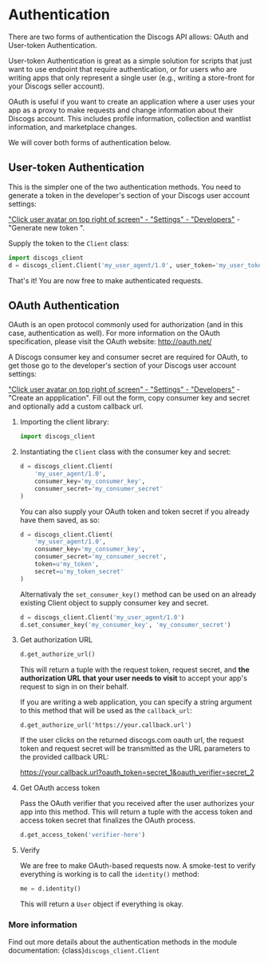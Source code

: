 # Authentication

There are two forms of authentication the Discogs API allows: OAuth and
User-token Authentication.

User-token Authentication is great as a simple solution for scripts that just
want to use endpoint that require authentication, or for users who are writing
apps that only represent a single user (e.g., writing a store-front for your
Discogs seller account).

OAuth is useful if you want to create an application where a user uses your app
as a proxy to make requests and change information about their Discogs account.
This includes profile information, collection and wantlist information, and
marketplace changes.

We will cover both forms of authentication below.

## User-token Authentication

This is the simpler one of the two authentication methods. You need to generate
a token in the developer's section of your Discogs user account settings:

["Click user avatar on top right of screen" - "Settings" - "Developers"](
https://www.discogs.com/settings/developers) - "Generate new token ".

Supply the token to the `Client` class:

```python
import discogs_client
d = discogs_client.Client('my_user_agent/1.0', user_token='my_user_token')
```

That's it! You are now free to make authenticated requests.


## OAuth Authentication

OAuth is an open protocol commonly used for authorization (and in this case,
authentication as well). For more information on the OAuth specification, please
visit the OAuth website: http://oauth.net/

A Discogs consumer key and consumer secret are required for OAuth, to get those
go to the developer's section of your Discogs user account settings:

["Click user avatar on top right of screen" - "Settings" - "Developers"](
https://www.discogs.com/settings/developers) - "Create
an appplication". Fill out the form, copy consumer key and secret and optionally
add a custom callback url.

1. Importing the client library:
    ```python
    import discogs_client
    ```

2. Instantiating the `Client` class with the consumer key and secret:

    ```python
    d = discogs_client.Client(
        'my_user_agent/1.0',
        consumer_key='my_consumer_key',
        consumer_secret='my_consumer_secret'
    )
    ```

    You can also supply your OAuth token and token secret if you already have
    them saved, as so:

    ```python
    d = discogs_client.Client(
        'my_user_agent/1.0',
        consumer_key='my_consumer_key',
        consumer_secret='my_consumer_secret',
        token=u'my_token',
        secret=u'my_token_secret'
    )
    ```

    Alternativaly the `set_consumer_key()` method can be used on an already
    existing Client object to supply consumer key and secret.

    ```python
    d = discogs_client.Client('my_user_agent/1.0')
    d.set_consumer_key('my_consumer_key', 'my_consumer_secret')
    ```

4. Get authorization URL

    ```python
    d.get_authorize_url()
    ```

    This will return a tuple with the request token, request secret, and **the
    authorization URL that your user needs to visit** to accept your app's
    request to sign in on their behalf.

    If you are writing a web application, you can specify a string argument
    to this method that will be used as the `callback_url`:

    ```
    d.get_authorize_url('https://your.callback.url')
    ```

    If the user clicks on the returned discogs.com oauth url, the request token
    and request secret will be transmitted as the URL parameters to the provided
    callback URL:

    https://your.callback.url?oauth_token=secret_1&oauth_verifier=secret_2

5. Get OAuth access token

    Pass the OAuth verifier that you received after the user authorizes your app
    into this method. This will return a tuple with the access token and access
    token secret that finalizes the OAuth process.

    ```python
    d.get_access_token('verifier-here')
    ```

6. Verify

    We are free to make OAuth-based requests now. A smoke-test to verify
    everything is working is to call the `identity()` method:

    ```python
    me = d.identity()
    ```

    This will return a `User` object if everything is okay.

### More information

Find out more details about the authentication methods in the module
documentation: {class}`discogs_client.Client`
